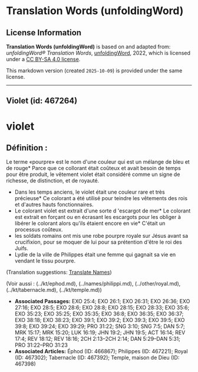 # Translation Words (unfoldingWord)

## License Information

**Translation Words (unfoldingWord)** is based on and adapted from: _unfoldingWord® Translation Words_, [unfoldingWord](https://unfoldingword.org/utw), 2022, which is licensed under a [CC BY-SA 4.0 license](https://creativecommons.org/licenses/by-sa/4.0/legalcode.en).

This markdown version (created `2025-10-09`) is provided under the same license.



--------------------------------

## Violet (id: 467264)

violet
======

Définition :
------------

Le terme «pourpre» est le nom d'une couleur qui est un mélange de bleu et de rouge\* Parce que ce collorant était coûteux et avait besoin de temps pour être produit, le vêtement violet était considéré comme un signe de richesse, de distinction, et de royauté.

* Dans les temps anciens, le violet était une couleur rare et très précieuse\* Ce colorant a été utilisé pour teindre les vêtements des rois et d'autres hauts fonctionnaires.
* Le colorant violet est extrait d'une sorte d 'escargot de mer\* Le colorant est extrait en forçant ou en écrasant les escargots pour les obliger à libérer le colorant alors qu'ils étaient encore en vie\* C'était un processus coûteux.
* les soldats romains ont mis une robe pourpre royale sur Jésus avant sa crucifixion, pour se moquer de lui pour sa prétention d'être le roi des Juifs.
* Lydie de la ville de Philippes était une femme qui gagnait sa vie en vendant le tissu pourpre.

(Translation suggestions: [Translate Names](rc://en/ta/man/translate/translate-names))

(Voir aussi : (../kt/ephod.md), (../names/philippi.md), (../other/royal.md), (../kt/tabernacle.md), (../kt/temple.md))

* **Associated Passages:** EXO 25:4; EXO 26:1; EXO 26:31; EXO 26:36; EXO 27:16; EXO 28:5; EXO 28:6; EXO 28:8; EXO 28:15; EXO 28:33; EXO 35:6; EXO 35:23; EXO 35:25; EXO 35:35; EXO 36:8; EXO 36:35; EXO 36:37; EXO 38:18; EXO 38:23; EXO 39:1; EXO 39:2; EXO 39:3; EXO 39:5; EXO 39:8; EXO 39:24; EXO 39:29; PRO 31:22; SNG 3:10; SNG 7:5; DAN 5:7; MRK 15:17; MRK 15:20; LUK 16:19; JHN 19:2; JHN 19:5; ACT 16:14; REV 17:4; REV 18:12; REV 18:16; 2CH 2:13–2CH 2:14; DAN 5:29–DAN 5:31; PRO 31:22–PRO 31:23
* **Associated Articles:** Éphod (ID: 466867); Philippes (ID: 467221); Royal (ID: 467302); Tabernacle (ID: 467392); Temple, maison de Dieu (ID: 467398)

